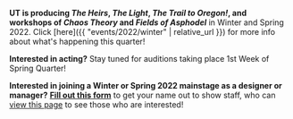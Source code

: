 **UT is producing *The Heirs*, *The Light*, *The Trail to Oregon!*, and workshops of *Chaos Theory* and *Fields of Asphodel*** in Winter and Spring 2022. Click [here]({{ "events/2022/winter" | relative_url }}) for more info about what's happening this quarter!

**Interested in acting?** Stay tuned for auditions taking place 1st Week of Spring Quarter!

**Interested in joining a Winter or Spring 2022 mainstage as a designer or manager?** **[Fill out this form](https://forms.gle/qRpMdFR1HDCxAdTi8)** to get your name out to show staff, who can [view this page](https://docs.google.com/document/d/1-CPp6fKgUhwP6BdVOM4c6b-2FGZw49l3K-5_jnMQ5rk/edit) to see those who are interested!